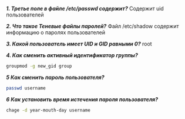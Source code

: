 ***1. Третье поле в файле /etc/passwd содержит?***
Содержит uid пользователей  

***2. Что такое Теневые файлы паролей?***
Файл /etc/shadow содержит информацию о паролях пользователей

***3. Какой пользователь имеет UID и GID равными 0?***
root

***4. Как сменить активный идентификатор группы?***
```bash
groupmod -g new_gid group
```

***5 Как сменить пароль пользователя?***
```bash
passwd username
```

***6 Как установить время истечения пароля пользователя?***
```bash
chage -d year-mouth-day username
```
